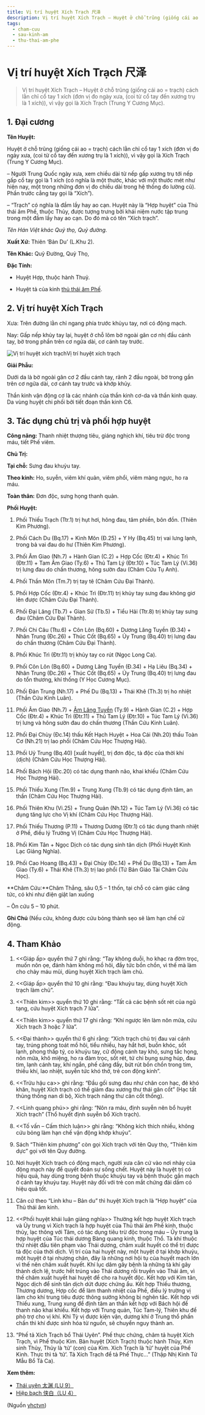 ```yaml
---
title: Vị trí huyệt Xích Trạch 尺泽
description: Vị trí huyệt Xích Trạch – Huyệt ở chỗ trũng (giống cái ao = trạch) cách lằn chỉ cổ tay 1 xích (đơn vị đo ngày xưa, (coi từ cổ tay đến xương trụ là 1 xích)), vì vậy gọi là Xích Trạch (Trung Y Cương Mục).
tags:
  - cham-cuu
  - sau-kinh-am
  - thu-thai-am-phe
---
```


# Vị trí huyệt Xích Trạch 尺泽 

> Vị trí huyệt Xích Trạch – Huyệt ở chỗ trũng (giống cái ao = trạch) cách lằn chỉ cổ tay 1 xích (đơn vị đo ngày xưa, (coi từ cổ tay đến xương trụ là 1 xích)), vì vậy gọi là Xích Trạch (Trung Y Cương Mục).

## **1. Đại cương**

**Tên Huyệt:**

Huyệt ở chỗ trũng (giống cái ao = trạch) cách lằn chỉ cổ tay 1 xích (đơn vị đo ngày xưa, (coi từ cổ tay đến xương trụ là 1 xích)), vì vậy gọi là Xích Trạch (Trung Y Cương Mục).

– Người Trung Quốc ngày xưa, xem chiều dài từ nếp gấp xương trụ tới nếp gấp cổ tay gọi là 1 xích (có nghĩa là một thước, khác với một thước mét như hiện nay, một trong những đơn vị đo chiều dài trong hệ thống đo lường cũ). Phần trước cẳng tay gọi là “Xích”).

– “Trạch” có nghĩa là đầm lầy hay ao cạn. Huyệt này là “Hợp huyệt” của Thủ thái âm Phế, thuộc Thủy, được tượng trưng bởi khái niệm nước tập trung trong một đầm lầy hay ao cạn. Do đó mà có tên “Xích trạch”.

*Tên Hán Việt khác Quỷ thọ, Quỷ đường.*

**Xuất Xứ:** Thiên ‘Bản Du’ (L.Khu 2).

**Tên Khác:** Quỷ Đường, Quỷ Thọ,

**Đặc Tính:**

+ Huyệt Hợp, thuộc hành Thuỷ.

+ Huyệt tả của kinh [thủ thái âm Phế](/yhctvn/kinh-thu-thai-am-phe/).

## **2. Vị trí huyệt Xích Trạch**

Xưa: Trên đường lằn chỉ ngang phía trước khủyu tay, nơi có động mạch.

Nay: Gấp nếp khủy tay lại, huyệt ở chỗ lõm bờ ngoài gân cơ nhị đầu cánh tay, bờ trong phần trên cơ ngửa dài, cơ cánh tay trước.

![Vị trí huyệt xích trạch](/imgs/yhctvn/Vi-tri-huyet-xich-trach.jpg)Vị trí huyệt xích trạch

**Giải Phẫu:**

Dưới da là bờ ngoài gân cơ 2 đầu cánh tay, rãnh 2 đầu ngoài, bờ trong gần trên cơ ngửa dài, cơ cánh tay trước và khớp khủy.

Thần kinh vận động cơ là các nhánh của thần kinh cơ-da và thần kinh quay. Da vùng huyệt chi phối bởi tiết đoạn thần kinh C6.

## **3. Tác dụng chủ trị và phối hợp huyệt**

**Công năng:** Thanh nhiệt thượng tiêu, giáng nghịch khí, tiêu trừ độc trong máu, tiết Phế viêm.

**Chủ Trị:**

**Tại chỗ:** Sưng đau khuỷu tay.

 **Theo kinh:** Ho, suyễn, viêm khí quản, viêm phổi, viêm màng ngực, ho ra máu.

 **Toàn thân:** Đơn độc, sưng họng thanh quản.

**Phối Huyệt:**

1. Phối Thiếu Trạch (Ttr.1) trị hụt hơi, hông đau, tâm phiền, bôn đồn. (Thiên Kim Phương).
2. Phối Cách Du (Bq.17) + Kinh Môn (Đ.25) + Y Hy (Bq.45) trị vai lưng lạnh, trong bả vai đau do hư (Thiên Kim Phương).
3. Phối Âm Giao (Nh.7) + Hành Gian (C.2) + Hợp Cốc (Đtr.4) + Khúc Trì (Đtr.11) + Tam Âm Giao (Ty.6) + Thủ Tam Lý (Đtr.10) + Túc Tam Lý (Vi.36) trị lưng đau do chấn thương, hông sườn đau (Châm Cứu Tụ Anh).

4. Phối Thần Môn (Tm.7) trị tay tê (Châm Cứu Đại Thành).
5. Phối Hợp Cốc (Đtr.4) + Khúc Trì (Đtr.11) trị khủy tay sưng đau không giơ lên được (Châm Cứu Đại Thành).
6. Phối Đại Lăng (Tb.7) + Gian Sử (Tb.5) + Tiểu Hải (Ttr.8) trị khủy tay sưng đau (Châm Cứu Đại Thành).
7. Phối Chi Câu (Ttu.6) + Côn Lôn (Bq.60) + Dương Lăng Tuyền (Đ.34) + Nhân Trung (Đc.26) + Thúc Cốt (Bq.65) + Ủy Trung (Bq.40) trị lưng đau do chấn thương (Châm Cứu Đại Thành).
8. Phối Khúc Trì (Đtr.11) trị khủy tay co rút (Ngọc Long Ca).
9. Phối Côn Lôn (Bq.60) + Dương Lăng Tuyền (Đ.34) + Hạ Liêu (Bq.34) + Nhân Trung (Đc.26) + Thúc Cốt (Bq.65) + Ủy Trung (Bq.40) trị lưng đau do tổn thương, khí thống (Y Học Cương Mục).
10. Phối Đản Trung (Nh.17) + Phế Du (Bq.13) + Thái Khê (Th.3) trị ho nhiệt (Thần Cứu Kinh Luân).
11. Phối Âm Giao (Nh.7) + [Âm Lăng Tuyền](/yhctvn/vi-tri-huyet-am-lang-tuyen-%e9%98%b4%e9%99%b5%e6%b3%89/) (Ty.9) + Hành Gian (C.2) + Hợp Cốc (Đtr.4) + Khúc Trì (Đtr.11) + Thủ Tam Lý (Đtr.10) + Túc Tam Lý (Vi.36) trị lưng và hông sườn đau do chấn thương (Thần Cứu Kinh Luân).
12. Phối Đại Chùy (Đc.14) thấu Kết Hạch Huyệt + Hoa Cái (Nh.20) thấu Toàn Cơ (Nh.21) trị lao phổi (Châm Cứu Học Thượng Hải).
13. Phối Uỷ Trung (Bq.40) [xuất huyết], trị đơn độc, tà độc của thời khí (dịch) (Châm Cứu Học Thượng Hải).
14. Phối Bách Hội (Đc.20) có tác dụng thanh não, khai khiếu (Châm Cứu Học Thượng Hải).
15. Phối Thiếu Xung (Tm.9) + Trung Xung (Tb.9) có tác dụng định tâm, an thần (Châm Cứu Học Thượng Hải).
16. Phối Thiên Khu (Vi.25) + Trung Quản (Nh.12) + Túc Tam Lý (Vi.36) có tác dụng tăng lực cho Vị khí (Châm Cứu Học Thượng Hải).
17. Phối Thiếu Thương (P.11) + Thương Dương (Đtr.1) có tác dụng thanh nhiệt ở Phế, điều lý Trường Vị (Châm Cứu Học Thượng Hải).
18. Phối Kim Tân + Ngọc Dịch có tác dụng sinh tân dịch (Phối Huyệt Kinh Lạc Giảng Nghĩa).
19. Phối Cao Hoang (Bq.43) + Đại Chùy (Đc.14) + Phế Du (Bq.13) + Tam Âm Giao (Ty.6) + Thái Khê (Th.3) trị lao phổi (Tứ Bản Giáo Tài Châm Cứu Học).

**Châm Cứu:**Châm Thẳng, sâu 0,5 – 1 thốn, tại chỗ có cảm giác căng tức, có khi như điện giật lan xuống

– Ôn cứu 5 – 10 phút.

**Ghi Chú** (Nếu cứu, không được cứu bỏng thành sẹo sẽ làm hạn chế cử động.

## **4. Tham Khảo**

1. <<Giáp ấp> quyển thứ 7 ghi rằng: “Tay không duỗi, ho khạc ra đờm trọc, muốn nôn ọe, đánh hàm không mồ hôi, đầy tức bồn chồn, vì thế mà làm cho chảy máu mũi, dùng huyệt Xích trạch làm chủ.  

2. <<Giáp ấp> quyển thứ 10 ghi rằng: “Đau khuỷu tay, dùng huyệt Xích trạch làm chủ”.  

3. <<Thiên kim>> quyển thứ 10 ghi rằng: “Tất cả các bệnh sốt rét của ngũ tạng, cứu huyệt Xích trạch 7 lửa”.  

4. <<Thiên kim>> quyển thứ 17 ghi rằng: “Khí ngược lên làm nôn mửa, cứu Xích trạch 3 hoặc 7 lửa”.  

5. <<Đại thành>> quyển thứ 6 ghi rằng: “Xích trạch chủ trị đau vai cánh tay, trúng phong toát mồ hôi, tiểu nhiều, hay hắt hơi, buồn khóc, sốt lạnh, phong thấp tý, co khuỷu tay, cử động cánh tay khó, sưng tắc họng, nôn mửa, khô miệng, ho ra đàm trọc, sốt rét, tứ chi bụng sưng húp, đau tim, lạnh cánh tay, khí ngắn, phế căng đầy, bứt rút bồn chồn trong tim, thiếu khí, lao nhiệt, suyễn tức khó thở, trẻ con động kinh”.  

6. <<Trửu hậu ca>> ghi rằng: “Đầu gối sưng đau như chân con hạc, đẻ khó khăn, huyệt Xích trạch có thể giảm đau xương thư thái gân cốt” (Hạc tất thủng thống nan di bộ, Xích trạch năng thư cân cốt thống).  

7. <<Linh quang phú>> ghi rằng: “Nôn ra máu, định suyễn nên bổ huyệt Xích trạch” (Thổ huyết định suyễn bổ Xích trạch).  

8. <<Tố vấn – Cấm thích luận>> ghi rằng: “Không kích thích nhiều, không cứu bỏng làm hạn chế vận động khớp khuỷu”.  

9. Sách “Thiên kim phương” còn gọi Xích trạch với tên Quy thọ, “Thiên kim dực” gọi với tên Quy đường.  

10. Nơi huyệt Xích trạch có động mạch, người xưa căn cứ vào nơi nhảy của động mạch này để quyết đoán sự sống chết. Huyệt này là huyệt trị có hiệu quả, hay dùng trong bệnh thuộc khuỷu tay và bệnh thuộc gần mạch ở cánh tay khuỷu tay. Huyệt này đối với trẻ con mắt chứng đái dầm có hiệu quả tốt.  

11. Căn cứ theo “Linh khu – Bản du” thì huyệt Xích trạch là “Hợp huyệt” của Thủ thái âm kinh.  

12. <<Phối huyệt khái luận giảng nghĩa>> Thường kết hợp huyệt Xích trạch và Ủy trung vì Xích trạch là hợp huyệt của Thủ thái âm Phế kinh, thuộc thủy, lạc thông với Tâm, có tác dụng tiêu trừ độc trong máu – Ủy trung là hợp huyệt của Túc thái dương Bàng quang kinh, thuộc Thổ. Tà khí thuộc thử nhiệt đầu tiên phạm vào Thái dương, châm xuất huyết có thể trị được tà độc của thời dịch. Vị trí của hai huyệt này, một huyệt ở tại khớp khuỷu, một huyệt ở tại nhượng chân, đây là những nơi hội tụ của huyết mạch lớn vì thế nên châm xuất huyết. Khí lục dâm gây bệnh là những tà khí gây thành dịch lệ, trước hết trúng vào Thái dương rồi truyền vào Thái âm, vì thế châm xuất huyết hai huyệt để cho ra huyết độc. Kết hợp với Kim tân, Ngọc dịch để sinh tân dịch dứt được chứng ẩu. Kết hợp Thiếu thương, Thương dương, Hợp cốc để làm thanh nhiệt của Phế, điều lý trường vị làm cho khí trung tiêu được thông sướng không bị nghẽn tắc. Kết hợp với Thiếu xung, Trung xung để định tâm an thần kết hợp với Bách hội để thanh não khai khiếu. Kết hợp với Trung quản, Túc Tam-lý, Thiên khu để phò trợ cho vị khí. Khi Tỳ vị được kiện vận, dương khí ở Trung thổ phấn chấn thì khí được sinh hóa từ nguồn, sẽ chuyển nguy thành an.  

13. “Phế tả Xích Trạch bổ Thái Uyên”. Phế thực chứng, châm tả huyệt Xích Trạch, vì Phế thuộc Kim. Bản huyệt (Xích Trạch) thuộc hành Thủy, Kim sinh Thủy, Thủy là ‘tử’ (con) của Kim. Xích Trạch là ‘tử’ huyệt của Phế Kinh. Thực thì tả ‘tử’. Tả Xích Trạch để tả Phế Thực…” (Thập Nhị Kinh Tử Mẫu Bổ Tả Ca).

**Xem thêm:**

* [Thái uyên 太渊 (LU 9）](/yhctvn/huyet-thai-uyen-%e5%a4%aa%e6%b8%8a/)
* [Hiệp bạch 侠白（LU 4）](/yhctvn/huyet-hiep-bach-%e4%be%a0-%e7%99%bd/)

(Nguồn <a href="https://yhctvn.com/huyet-xich-trach-尺泽/" target="_blank">yhctvn</a>)
